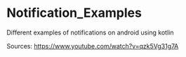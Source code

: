 # Notification_Examples
Different examples of notifications on android using kotlin

Sources:
https://www.youtube.com/watch?v=qzk5Vg31g7A
